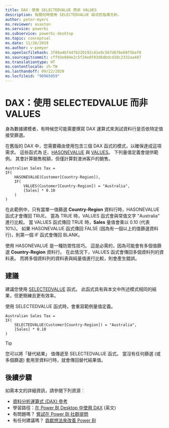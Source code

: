```yaml
---
title: DAX：使用 SELECTEDVALUE 而非 VALUES
description: 有關何時使用 SELECTEDVALUE 函式的指導方針。
author: peter-myers
ms.reviewer: asaxton
ms.service: powerbi
ms.subservice: powerbi-desktop
ms.topic: conceptual
ms.date: 11/20/2019
ms.author: v-pemyer
ms.openlocfilehash: 3f80a4bf4d7b220192c81e9c567d676e60f5baf0
ms.sourcegitcommit: cff93e604e2c5f24e0f03d6dbdcd10c2332aa487
ms.translationtype: HT
ms.contentlocale: zh-TW
ms.lasthandoff: 09/22/2020
ms.locfileid: "90965059"
---
```

# <a name="dax-use-selectedvalue-instead-of-values"></a>DAX：使用 SELECTEDVALUE 而非 VALUES

身為數據建模者，有時候您可能需要撰寫 DAX 運算式來測試資料行是否依特定值接受篩選。

在舊版的 DAX 中，您需要藉由使用包含三個 DAX 函式的模式，以確保達成這項需求。 這些函式為 [IF](/dax/if-function-dax)、[HASONEVALUE](/dax/hasonevalue-function-dax) 與 [VALUES](/dax/values-function-dax)。 下列量值定義會提供範例。 其會計算銷售稅額，但僅計算對澳洲客戶的銷售。

```dax
Australian Sales Tax =
IF(
    HASONEVALUE(Customer[Country-Region]),
    IF(
        VALUES(Customer[Country-Region]) = "Australia",
        [Sales] * 0.10
    )
)
```

在此範例中，只有當單一值篩選 **Country-Region** 資料行時，HASONEVALUE 函式才會傳回 TRUE。 當為 TRUE 時，VALUES 函式會與常值文字 "Australia" 進行比較。 當 VALUES 函式傳回 TRUE 時，**Sales** 量值會乘以 0.10 (代表 10%)。 如果 HASONEVALUE 函式傳回 FALSE (因為有一個以上的值篩選資料行)，則第一個 IF 函式會傳回 BLANK。

使用 HASONEVALUE 是一種防禦性技巧。 這是必需的，因為可能會有多個值篩選 **Country-Region** 資料行。 在此情況下，VALUES 函式會傳回多個資料列的資料表。 而將多個資料列的資料表與純量值進行比較，則會產生錯誤。

## <a name="recommendation"></a>建議

建議您使用 [SELECTEDVALUE](/dax/selectedvalue-function) 函式。 此函式具有與本文中所述模式相同的結果，但更簡練且更有效率。

使用 SELECTEDVALUE 函式時，會重寫範例量值定義。

```dax
Australian Sales Tax =
IF(
    SELECTEDVALUE(Customer[Country-Region]) = "Australia",
    [Sales] * 0.10
)
```

> [!TIP]
> 您可以將「替代結果」  值傳遞至 SELECTEDVALUE 函式。 當沒有任何篩選 (或多個篩選) 套用至資料行時，就會傳回替代結果值。

## <a name="next-steps"></a>後續步驟

如需本文的詳細資訊，請參閱下列資源︰

- [資料分析運算式 (DAX) 參考](/dax/)
- 學習路徑：[在 Power BI Desktop 中使用 DAX](/learn/paths/dax-power-bi/) (英文)
- 有問題嗎？ [嘗試在 Power BI 社群提問](https://community.powerbi.com/)
- 有任何建議嗎？ [貢獻想法來改善 Power BI](https://ideas.powerbi.com)